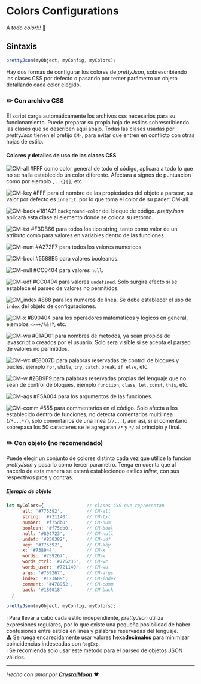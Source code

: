 # Colors Configurations
_A todo color!!!_ :art:

## Sintaxis
```javascript
prettyJson(myObject, myConfig, myColors);
```
Hay dos formas de configurar los colores de _prettyJson_, sobrescribiendo las clases CSS por defecto o pasando por tercer parámetro un objeto detallando cada color elegido.

### :pencil2: Con archivo CSS
El script carga automáticamente los archivos css necesarios para su funcionamiento. Puede preparar su propia hoja de estilos sobrescribiendo las clases que se describen aquí abajo. Todas las clases usadas por _prettyJson_ tienen el prefijo `CM-`, para evitar que entren en conflicto con otras hojas de estilo. 

#### Colores y detalles de uso de las clases CSS
![CM-all #FFF](https://img.shields.io/badge/CM--all-%23FFF-%23FFF "#FFF")  como color general de todo el código, aplicara a todo lo que no se halla establecido un color diferente. Afectara a signos de puntuacion como por ejemplo `,.:{}[]`, etc.

![CM-key #FFF](https://img.shields.io/badge/CM--key-%23FFF-%23FFF "#FFF")  para el nombre de las propiedades del objeto a parsear, su valor por defecto es `inherit`, por lo que toma el color de su pader: CM-all.
    
![CM-back #181A21](https://img.shields.io/badge/CM--back-%23181A21-%23181A21 "#181A21")  `background-color` del bloque de código. _prettyJson_ aplicará esta clase al elemento donde se coloca su retorno.

![CM-txt #F3DB66](https://img.shields.io/badge/CM--txt-%23F3DB66-%23F3DB66 "#F3DB66")  para todos los tipo string, tanto como valor de un atributo como para valores en variables dentro de las funciones.
  
![CM-num #A272F7](https://img.shields.io/badge/CM--num-%23A272F7-%23A272F7 "#A272F7")  para todos los valores numericos.
  
![CM-bool #5588B5](https://img.shields.io/badge/CM--bool-%235588B5-%235588B5 "#5588B5")  para valores booleanos.
  
![CM-null #CC0404](https://img.shields.io/badge/CM--null-%23CC0404-%23CC0404 "#CC0404")  para valores `null`.
  
![CM-udf #CC0404](https://img.shields.io/badge/CM--udf-%23CC0404-%23CC0404 "#CC0404")  para valores `undefined`. Solo surgira efecto si se establece el parseo de valores no permitidos.
  
![CM_index #888](https://img.shields.io/badge/CM--index-%23888-%23888 "#888")  para los numeros de linea. Se debe establecer el uso de `index` del objeto de configuraciones.
  
![CM-x #B90404](https://img.shields.io/badge/CM--x-%23B90404-%23B90404 "#B90404") para los operadores matematicos y lógicos en general, ejemplos `<>=+/%&!?`, etc. 
   
![CM-wu #01AD01](https://img.shields.io/badge/CM--wu-%2301AD01-%2301AD01 "#01AD01")  para nombres de metodos, ya sean propios de javascript o creados por el usuario. Solo sera visible si se acepta el parseo de valores no permitidos. 
   
![CM-wc #E8007D](https://img.shields.io/badge/CM--wc-%23E8007D-%23E8007D "#E8007D")  para palabras reservadas de control de bloques y bucles, ejemplo `for`, `while`, `try`, `catch`, `break`, `if else`, etc. 
   
![CM-w #2BB9F9](https://img.shields.io/badge/CM--w-%232BB9F9-%232BB9F9 "#2BB9F9")  para palabras reservadas propias del lenguaje que no sean de control de bloques, ejemplo `function`, `class`, `let`, `const`, `this`, etc. 
    
![CM-ags #F5A004](https://img.shields.io/badge/CM--args-%23F5A004-%23F5A004 "#F5A004")  para los argumentos de las funciones.
    
![CM-comm #555](https://img.shields.io/badge/CM--comm-%23555-%23555 "#555")  para commentarios en el código. Solo afecta a los establecido dentro de funciones, no detecta comentarios multilinea (`/*...*/`), solo comentarios de una linea (`//...`), aun asi, si el comentario sobrepasa los 50 caracteres se le agregaran `/*` y `*/` al principio y final.

### :pencil2: Con objeto (no recomendado)

Puede elegir un conjunto de colores distinto cada vez que utilice la función _prettyJson_ y pasarlo como tercer parametro. Tenga en cuenta que al hacerlo de esta manera se estará estableciendo estilos _inline_, con sus respectivos pros y contras.

##### Ejemplo de objeto
```javascript
let myColors={                // clases CSS que representan
      all: '#775392',         // CM-all
      string: '#721140',      // CM-txt
      number: '#f75db0',      // CM-num
      boolean: '#f75db0',     // CM-bool
      null: '#894723',        // CM-null
      undef: '#850382',       // CM-udf
      key: '#775392',         // CM-key
      x: '#738944',           // CM-x
      words: '#759267',       // CM-w
      words_ctrl: '#775235',  // CM-wc
      words_user: '#721140',  // CM-wu
      args: '#759267',        // CM-args
      index: '#123689',       // CM-index
      comment: '#478952',     // CM-comm
      back: '#180018'         // CM-back
  }

prettyJson(myObject, myConfig, myColors);
```

:information_source: Para llevar a cabo cada estilo independiente, _prettyJson_ utiliza expresiones regulares, por lo que existe una pequeña posibilidad de haber confusiones entre estilos en linea y palabras reservadas del lenguaje.  
:warning: Se ruega encarecidamente usar valores **hexadecimales** para minimizar coincidencias indeseadas con `RegExp`.  
:information_source: Se recomienda solo usar este método para el parseo de objetos JSON válidos.

---

_Hecho con amor por [**CrystalMoon**](https://www.linkedin.com/in/perla-stto/)_ :heart: